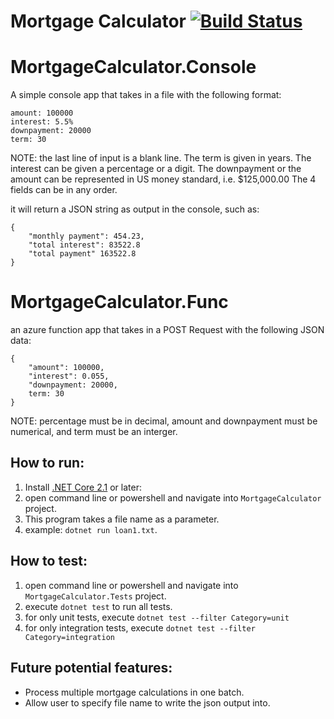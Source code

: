# Mortgage Calculator [![Build Status](https://travis-ci.org/dev-eugene99/mortgage-calculator.svg?branch=master)](https://travis-ci.org/dev-eugene99/mortgage-calculator) 

# MortgageCalculator.Console
A simple console app that takes in a file with the following format:
```
amount: 100000
interest: 5.5%
downpayment: 20000
term: 30

```
NOTE: the last line of input is a blank line.
The term is given in years.  The interest can be given a percentage or a digit.
The downpayment or the amount can be represented in US money standard, i.e. $125,000.00
The 4 fields can be in any order.

it will return a JSON string as output in the console, such as:
```
{
    "monthly payment": 454.23,
    "total interest": 83522.8
    "total payment" 163522.8
}
```
# MortgageCalculator.Func
an azure function app that takes in a POST Request with the following JSON data:
```
{
    "amount": 100000,
    "interest": 0.055,
    "downpayment: 20000,
    term: 30
}
```
NOTE: percentage must be in decimal, amount and downpayment must be numerical, and term must be an interger.

## How to run:

1. Install [.NET Core 2.1](https://www.microsoft.com/net/download/dotnet-core/2.1) or later:
2. open command line or powershell and navigate into `MortgageCalculator` project.
3. This program takes a file name as a parameter.  
4. example: `dotnet run loan1.txt`.

## How to test:

1. open command line or powershell and navigate into `MortgageCalculator.Tests` project.
2. execute `dotnet test` to run all tests.
3. for only unit tests, execute `dotnet test --filter Category=unit`
3. for only integration tests, execute `dotnet test --filter Category=integration`

## Future potential features:

- Process multiple mortgage calculations in one batch.
- Allow user to specify file name to write the json output into.
